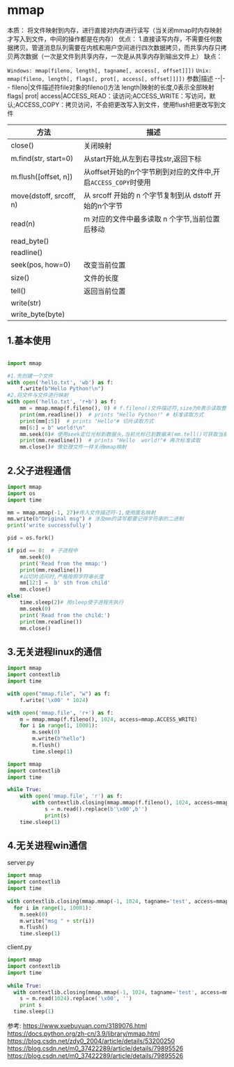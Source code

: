# mmap


本质：
将文件映射到内存，进行直接对内存进行读写（当关闭mmap时内存映射才写入到文件，中间的操作都是在内存）
优点：
1.直接读写内存，不需要任何数据拷贝。管道消息队列需要在内核和用户空间进行四次数据拷贝，而共享内存只拷贝两次数据（一次是文件到共享内存，一次是从共享内存到输出文件上）
缺点：




`Windows: mmap(fileno, length[, tagname[, access[, offset]]])`
`Unix: mmap(fileno, length[, flags[, prot[, access[, offset]]]])`
参数|描述
--|--
fileno|文件描述符file对象的fileno()方法
length|映射的长度,0表示全部映射
flags|
prot|
access|ACCESS_READ：读访问;ACCESS_WRITE：写访问，默认;ACCESS_COPY：拷贝访问，不会把更改写入到文件，使用flush把更改写到文件


方法|描述
--|--
close()|关闭映射
m.find(str, start=0)|从start开始,从左到右寻找str,返回下标
m.flush([offset, n])|从offset开始的n个字节刷到对应的文件中,开启`ACCESS_COPY`时使用
move(dstoff, srcoff, n)|从 srcoff 开始的 n 个字节复制到从 dstoff 开始的n个字节
read(n)| m 对应的文件中最多读取 n 个字节,当前位置后移动
read_byte() |
readline()|
seek(pos, how=0)|改变当前位置
size()|文件的长度
tell()|返回当前位置
write(str)|
write_byte(byte)|



## 1.基本使用
```python

import mmap

#1.先创建一个文件
with open('hello.txt', 'wb') as f:
    f.write(b"Hello Python!\n")
#2.将文件与文件进行映射
with open('hello.txt', 'r+b') as f:
    mm = mmap.mmap(f.fileno(), 0) # f.fileno()文件描述符,size为0表示读取整个文件
    print(mm.readline())  # prints "Hello Python!" # 标准读取方式
    print(mm[:5])  # prints "Hello"# 切片读取方式
    mm[6:] = b" world!\n"
    mm.seek(0)# 使用seek定位光标到数据头,当前光标已到数据末(mm.tell()可获取当前光标)
    print(mm.readline())  # prints "Hello  world!"# 再次标准读取
    mm.close()# 像处理文件一样关闭mmap映射
```

## 2.父子进程通信

```python
import mmap
import os
import time

mm = mmap.mmap(-1, 27)#传入文件描述符-1,使用匿名映射
mm.write(b"Original msg") # 涉及mm的读写都要记得字符串的二进制
print('write successfully')

pid = os.fork()

if pid == 0:  # 子进程中
    mm.seek(0)
    print('Read from the mmap:')
    print(mm.readline())
    #以切片访问时,严格按照字符串长度
    mm[12:] =  b' sth from child'
    mm.close()
else:
    time.sleep(2)# 用sleep使子进程先执行
    mm.seek(0)
    print('Read from the child:')
    print(mm.readline())
    mm.close()
```


## 3.无关进程linux的通信
```python
import mmap
import contextlib
import time

with open("mmap.file", "w") as f:
    f.write('\x00' * 1024)

with open('mmap.file', 'r+') as f:
    m = mmap.mmap(f.fileno(), 1024, access=mmap.ACCESS_WRITE)
    for i in range(1, 10001):
        m.seek(0)
        m.write(b"hello")
        m.flush()
        time.sleep(1)

```

```python
import mmap
import contextlib
import time

while True:
    with open('mmap.file', 'r') as f:
        with contextlib.closing(mmap.mmap(f.fileno(), 1024, access=mmap.ACCESS_READ)) as m:
            s = m.read().replace(b'\x00',b'')
            print(s)
    time.sleep(1)
```

## 4.无关进程win通信
server.py
```python
import mmap
import contextlib
import time
 
with contextlib.closing(mmap.mmap(-1, 1024, tagname='test', access=mmap.ACCESS_WRITE)) as m:
  for i in range(1, 10001):
    m.seek(0)
    m.write("msg " + str(i))
    m.flush()
    time.sleep(1)
```

client.py
```python
import mmap
import contextlib
import time
 
while True:
  with contextlib.closing(mmap.mmap(-1, 1024, tagname='test', access=mmap.ACCESS_READ)) as m:
    s = m.read(1024).replace('\x00', '')
    print s
  time.sleep(1)
```
参考:
https://www.xuebuyuan.com/3189076.html
https://docs.python.org/zh-cn/3.9/library/mmap.html
https://blog.csdn.net/zdy0_2004/article/details/53200250
https://blog.csdn.net/m0_37422289/article/details/79895526
https://blog.csdn.net/m0_37422289/article/details/79895526
